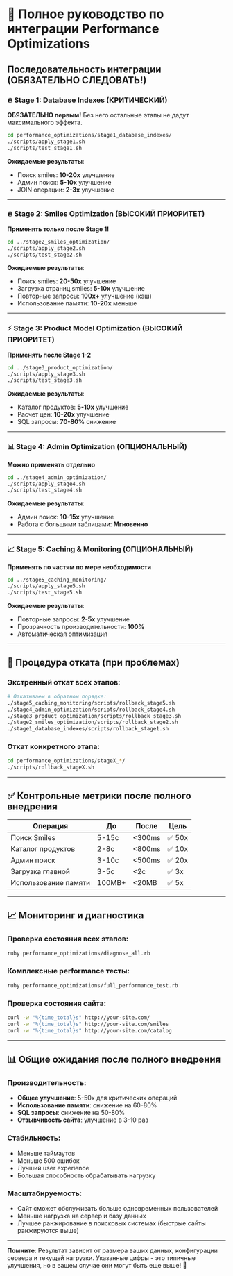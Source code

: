 # 🚀 Полное руководство по интеграции Performance Optimizations

## Последовательность интеграции (ОБЯЗАТЕЛЬНО СЛЕДОВАТЬ!)

### 🔥 Stage 1: Database Indexes (КРИТИЧЕСКИЙ)
**ОБЯЗАТЕЛЬНО первым!** Без него остальные этапы не дадут максимального эффекта.

```bash
cd performance_optimizations/stage1_database_indexes/
./scripts/apply_stage1.sh
./scripts/test_stage1.sh
```

**Ожидаемые результаты**:
- Поиск smiles: **10-20x** улучшение
- Админ поиск: **5-10x** улучшение  
- JOIN операции: **2-3x** улучшение

---

### 🔥 Stage 2: Smiles Optimization (ВЫСОКИЙ ПРИОРИТЕТ)
**Применять только после Stage 1!**

```bash
cd ../stage2_smiles_optimization/
./scripts/apply_stage2.sh 
./scripts/test_stage2.sh
```

**Ожидаемые результаты**:
- Поиск smiles: **20-50x** улучшение
- Загрузка страниц smiles: **5-10x** улучшение
- Повторные запросы: **100x+** улучшение (кэш)
- Использование памяти: **10-20x** меньше

---

### ⚡ Stage 3: Product Model Optimization (ВЫСОКИЙ ПРИОРИТЕТ)
**Применять после Stage 1-2**

```bash
cd ../stage3_product_optimization/
./scripts/apply_stage3.sh
./scripts/test_stage3.sh
```

**Ожидаемые результаты**:
- Каталог продуктов: **5-10x** улучшение
- Расчет цен: **10-20x** улучшение
- SQL запросы: **70-80%** снижение

---

### 📊 Stage 4: Admin Optimization (ОПЦИОНАЛЬНЫЙ)
**Можно применять отдельно**

```bash
cd ../stage4_admin_optimization/
./scripts/apply_stage4.sh
./scripts/test_stage4.sh
```

**Ожидаемые результаты**:
- Админ поиск: **10-15x** улучшение
- Работа с большими таблицами: **Мгновенно**

---

### 📈 Stage 5: Caching & Monitoring (ОПЦИОНАЛЬНЫЙ)
**Применять по частям по мере необходимости**

```bash
cd ../stage5_caching_monitoring/
./scripts/apply_stage5.sh
./scripts/test_stage5.sh
```

**Ожидаемые результаты**:
- Повторные запросы: **2-5x** улучшение
- Прозрачность производительности: **100%**
- Автоматическая оптимизация

---

## 🚨 Процедура отката (при проблемах)

### Экстренный откат всех этапов:
```bash
# Откатываем в обратном порядке:
./stage5_caching_monitoring/scripts/rollback_stage5.sh
./stage4_admin_optimization/scripts/rollback_stage4.sh  
./stage3_product_optimization/scripts/rollback_stage3.sh
./stage2_smiles_optimization/scripts/rollback_stage2.sh
./stage1_database_indexes/scripts/rollback_stage1.sh
```

### Откат конкретного этапа:
```bash
cd performance_optimizations/stageX_*/
./scripts/rollback_stageX.sh
```

---

## ✅ Контрольные метрики после полного внедрения

| Операция | До | После | Цель |
|----------|-----|-------|-----|
| Поиск Smiles | 5-15с | <300ms | ✅ 50x |
| Каталог продуктов | 2-8с | <800ms | ✅ 10x |
| Админ поиск | 3-10с | <500ms | ✅ 20x |
| Загрузка главной | 3-5с | <2с | ✅ 3x |
| Использование памяти | 100MB+ | <20MB | ✅ 5x |

---

## 📈 Мониторинг и диагностика

### Проверка состояния всех этапов:
```bash
ruby performance_optimizations/diagnose_all.rb
```

### Комплексные performance тесты:
```bash
ruby performance_optimizations/full_performance_test.rb
```

### Проверка состояния сайта:
```bash
curl -w "%{time_total}s" http://your-site.com/
curl -w "%{time_total}s" http://your-site.com/smiles
curl -w "%{time_total}s" http://your-site.com/catalog
```

---

## 📊 Общие ожидания после полного внедрения

### Производительность:
- **Общее улучшение**: 5-50x для критических операций
- **Использование памяти**: снижение на 60-80%
- **SQL запросы**: снижение на 50-80%
- **Отзывчивость сайта**: улучшение в 3-10 раз

### Стабильность:
- Меньше таймаутов
- Меньше 500 ошибок
- Лучший user experience
- Большая способность обрабатывать нагрузку

### Масштабируемость:
- Сайт сможет обслуживать больше одновременных пользователей
- Меньше нагрузка на сервер и базу данных
- Лучшее ранжирование в поисковых системах (быстрые сайты ранжируются выше)

---

**Помните**: Результат зависит от размера ваших данных, конфигурации сервера и текущей нагрузки. Указанные цифры - это типичные улучшения, но в вашем случае они могут быть еще выше! 🚀
